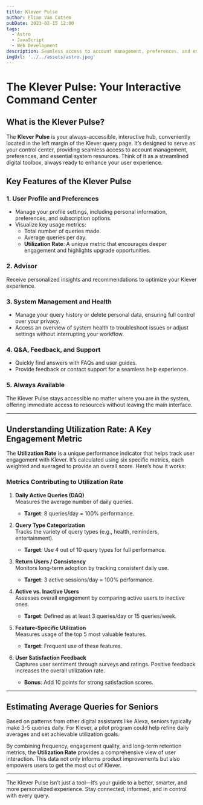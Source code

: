 ```yaml
---
title: Klever Pulse
author: Elian Van Cutsem
pubDate: 2023-02-15 12:00
tags:
  - Astro
  - JavaScript
  - Web Development
description: Seamless access to account management, preferences, and essential system resources. 
imgUrl: '../../assets/astro.jpeg'
---
```


# The Klever Pulse: Your Interactive Command Center

## What is the Klever Pulse?

The **Klever Pulse** is your always-accessible, interactive hub, conveniently located in the left margin of the Klever query page. It’s designed to serve as your control center, providing seamless access to account management, preferences, and essential system resources. Think of it as a streamlined digital toolbox, always ready to enhance your user experience.

## Key Features of the Klever Pulse

### 1. **User Profile and Preferences**
- Manage your profile settings, including personal information, preferences, and subscription options.
- Visualize key usage metrics:
  - Total number of queries made.  
  - Average queries per day.  
  - **Utilization Rate**: A unique metric that encourages deeper engagement and highlights upgrade opportunities.

### 2. **Advisor**
Receive personalized insights and recommendations to optimize your Klever experience.

### 3. **System Management and Health**
- Manage your query history or delete personal data, ensuring full control over your privacy.  
- Access an overview of system health to troubleshoot issues or adjust settings without interrupting your workflow.

### 4. **Q&A, Feedback, and Support**
- Quickly find answers with FAQs and user guides.  
- Provide feedback or contact support for a seamless help experience.  

### 5. **Always Available**
The Klever Pulse stays accessible no matter where you are in the system, offering immediate access to resources without leaving the main interface.

---

## Understanding Utilization Rate: A Key Engagement Metric

The **Utilization Rate** is a unique performance indicator that helps track user engagement with Klever. It’s calculated using six specific metrics, each weighted and averaged to provide an overall score. Here’s how it works:

### Metrics Contributing to Utilization Rate

1. **Daily Active Queries (DAQ)**  
   Measures the average number of daily queries.  
   - **Target**: 8 queries/day = 100% performance.

2. **Query Type Categorization**  
   Tracks the variety of query types (e.g., health, reminders, entertainment).  
   - **Target**: Use 4 out of 10 query types for full performance.

3. **Return Users / Consistency**  
   Monitors long-term adoption by tracking consistent daily use.  
   - **Target**: 3 active sessions/day = 100% performance.

4. **Active vs. Inactive Users**  
   Assesses overall engagement by comparing active users to inactive ones.  
   - **Target**: Defined as at least 3 queries/day or 15 queries/week.

5. **Feature-Specific Utilization**  
   Measures usage of the top 5 most valuable features.  
   - **Target**: Frequent use of these features.

6. **User Satisfaction Feedback**  
   Captures user sentiment through surveys and ratings. Positive feedback increases the overall utilization rate.  
   - **Bonus**: Add 10 points for strong satisfaction scores.

---

## Estimating Average Queries for Seniors

Based on patterns from other digital assistants like Alexa, seniors typically make 3-5 queries daily. For Klever, a pilot program could help refine daily averages and set achievable utilization goals.

By combining frequency, engagement quality, and long-term retention metrics, the **Utilization Rate** provides a comprehensive view of user interaction. This data not only informs product improvements but also empowers users to get the most out of Klever.

---

The Klever Pulse isn’t just a tool—it’s your guide to a better, smarter, and more personalized experience. Stay connected, informed, and in control with every query.